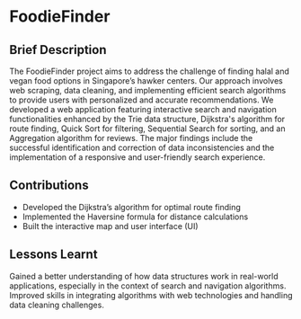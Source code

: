 # FoodieFinder

## Brief Description
The FoodieFinder project aims to address the challenge of finding halal and vegan food options in Singapore’s hawker centers. Our approach involves web scraping, data cleaning, and implementing efficient search algorithms to provide users with personalized and accurate recommendations. We developed a web application featuring interactive search and navigation functionalities enhanced by the Trie data structure, Dijkstra's algorithm for route finding, Quick Sort for filtering, Sequential Search for sorting, and an Aggregation algorithm for reviews. The major findings include the successful identification and correction of data inconsistencies and the implementation of a responsive and user-friendly search experience.

## Contributions
- Developed the Dijkstra’s algorithm for optimal route finding
- Implemented the Haversine formula for distance calculations
- Built the interactive map and user interface (UI)

## Lessons Learnt
Gained a better understanding of how data structures work in real-world applications, especially in the context of search and navigation algorithms. Improved skills in integrating algorithms with web technologies and handling data cleaning challenges.

